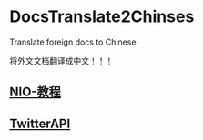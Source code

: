 # DocsTranslate2Chinses

Translate foreign docs to Chinese.

将外文文档翻译成中文！！！

## [NIO-教程](https://github.com/hulyang/nio-tutorial/blob/master/README.md)

## [TwitterAPI](twitter_api/README.md)
